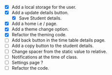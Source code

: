 - [x] Add a local storage for the user.
- [x] Add a update details button.
  - [x] Save Student details.
- [x] Add a home i.e / page.
- [x] Add a theme change option.
- [x] Refactor the theming code.
- [ ] Add back button in the time table details page.
- [ ] Add a copy button to the student details.
- [ ] Change spacer from the static value to relative.
- [ ] Notifications at the time of class.
- [ ] Settings page ?
- [ ] Refactor the code.
